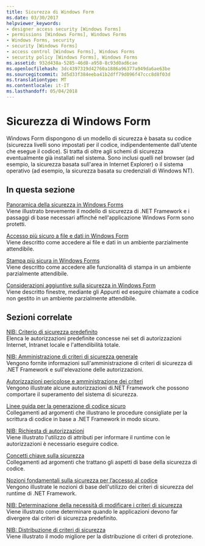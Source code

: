 ```yaml
---
title: Sicurezza di Windows Form
ms.date: 03/30/2017
helpviewer_keywords:
- designer access security [Windows Forms]
- permissions [Windows Forms], Windows Forms
- Windows Forms, security
- security [Windows Forms]
- access control [Windows Forms], Windows Forms
- security policy [Windows Forms], Windows Forms
ms.assetid: 932d438a-5285-46d8-a958-8c93d0ad6cae
ms.openlocfilehash: 3dc4397319d42760a1886a96377a949da6ae63be
ms.sourcegitcommit: 3d5d33f384eeba41b2dff79d096f47ccc8d8f03d
ms.translationtype: MT
ms.contentlocale: it-IT
ms.lasthandoff: 05/04/2018
---
```

# <a name="windows-forms-security"></a>Sicurezza di Windows Form
Windows Form dispongono di un modello di sicurezza è basata su codice (sicurezza livelli sono impostati per il codice, indipendentemente dall'utente che esegue il codice). Si tratta di oltre agli schemi di sicurezza eventualmente già installati nel sistema. Sono inclusi quelli nel browser (ad esempio, la sicurezza basata sull'area in Internet Explorer) o il sistema operativo (ad esempio, la sicurezza basata su credenziali di Windows NT).  
  
## <a name="in-this-section"></a>In questa sezione  
 [Panoramica della sicurezza in Windows Forms](../../../docs/framework/winforms/security-in-windows-forms-overview.md)  
 Viene illustrato brevemente il modello di sicurezza di .NET Framework e i passaggi di base necessari affinché nell'applicazione Windows Form sono protetti.  
  
 [Accesso più sicuro a file e dati in Windows Form](../../../docs/framework/winforms/more-secure-file-and-data-access-in-windows-forms.md)  
 Viene descritto come accedere ai file e dati in un ambiente parzialmente attendibile.  
  
 [Stampa più sicura in Windows Forms](../../../docs/framework/winforms/more-secure-printing-in-windows-forms.md)  
 Viene descritto come accedere alle funzionalità di stampa in un ambiente parzialmente attendibile.  
  
 [Considerazioni aggiuntive sulla sicurezza in Windows Form](../../../docs/framework/winforms/additional-security-considerations-in-windows-forms.md)  
 Viene descritto finestre, mediante gli Appunti ed eseguire chiamate a codice non gestito in un ambiente parzialmente attendibile.  
  
## <a name="related-sections"></a>Sezioni correlate  
 [NIB: Criterio di sicurezza predefinito](http://msdn.microsoft.com/library/2c086873-0894-4f4d-8f7e-47427c1a3b55)  
 Elenca le autorizzazioni predefinite concesse nei set di autorizzazioni Internet, Intranet locale e l'attendibilità totale.  
  
 [NIB: Amministrazione di criteri di sicurezza generale](http://msdn.microsoft.com/library/5121fe35-f0e3-402c-94ab-4f35b0a87b4b)  
 Vengono fornite informazioni sull'amministrazione di criteri di sicurezza di .NET Framework e sull'elevazione delle autorizzazioni.  
  
 [Autorizzazioni pericolose e amministrazione dei criteri](../../../docs/framework/misc/dangerous-permissions-and-policy-administration.md)  
 Vengono illustrate alcune autorizzazioni di.NET Framework che possono comportare il superamento del sistema di sicurezza.  
  
 [Linee guida per la generazione di codice sicuro](../../../docs/standard/security/secure-coding-guidelines.md)  
 Collegamenti ad argomenti che illustrano le procedure consigliate per la scrittura di codice in base a .NET Framework in modo sicuro.  
  
 [NIB: Richiesta di autorizzazioni](http://msdn.microsoft.com/library/0447c49d-8cba-45e4-862c-ff0b59bebdc2)  
 Viene illustrato l'utilizzo di attributi per informare il runtime con le autorizzazioni è necessario eseguire codice.  
  
 [Concetti chiave sulla sicurezza](../../../docs/standard/security/key-security-concepts.md)  
 Collegamenti ad argomenti che trattano gli aspetti di base della sicurezza di codice.  
  
 [Nozioni fondamentali sulla sicurezza per l’accesso al codice](../../../docs/framework/misc/code-access-security-basics.md)  
 Vengono illustrate le nozioni di base dell'utilizzo dei criteri di sicurezza del runtime di .NET Framework.  
  
 [NIB: Determinazione della necessità di modificare i criteri di sicurezza](http://msdn.microsoft.com/library/af749b17-e461-409d-84b9-a3d44789db16)  
 Viene illustrato come determinare quando le applicazioni devono far divergere dai criteri di sicurezza predefinito.  
  
 [NIB: Distribuzione di criteri di sicurezza](http://msdn.microsoft.com/library/f936c1e5-033b-4bd9-a3bd-a39ba733a681)  
 Viene illustrato il modo migliore per la distribuzione di criteri di protezione.
